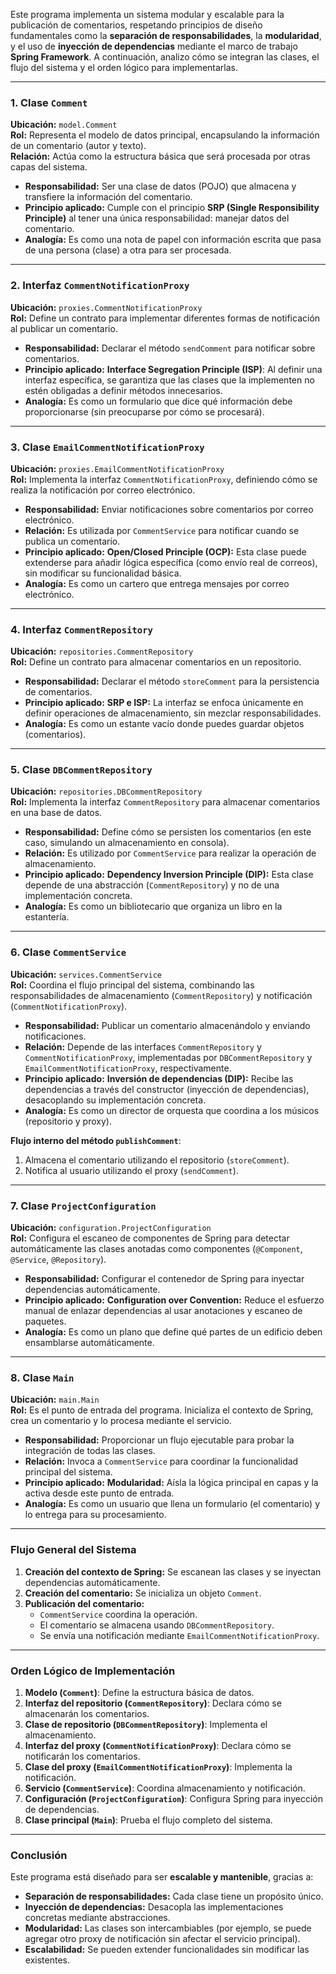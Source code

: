 Este programa implementa un sistema modular y escalable para la publicación de comentarios, respetando principios de diseño fundamentales como la **separación de responsabilidades**, la **modularidad**, y el uso de **inyección de dependencias** mediante el marco de trabajo **Spring Framework**. A continuación, analizo cómo se integran las clases, el flujo del sistema y el orden lógico para implementarlas.

---

### 1. **Clase `Comment`**
**Ubicación:** `model.Comment`  
**Rol:** Representa el modelo de datos principal, encapsulando la información de un comentario (autor y texto).  
**Relación:** Actúa como la estructura básica que será procesada por otras capas del sistema.

- **Responsabilidad:** Ser una clase de datos (POJO) que almacena y transfiere la información del comentario.
- **Principio aplicado:** Cumple con el principio **SRP (Single Responsibility Principle)** al tener una única responsabilidad: manejar datos del comentario.
- **Analogía:** Es como una nota de papel con información escrita que pasa de una persona (clase) a otra para ser procesada.

---

### 2. **Interfaz `CommentNotificationProxy`**
**Ubicación:** `proxies.CommentNotificationProxy`  
**Rol:** Define un contrato para implementar diferentes formas de notificación al publicar un comentario.

- **Responsabilidad:** Declarar el método `sendComment` para notificar sobre comentarios.
- **Principio aplicado:** **Interface Segregation Principle (ISP)**: Al definir una interfaz específica, se garantiza que las clases que la implementen no estén obligadas a definir métodos innecesarios.
- **Analogía:** Es como un formulario que dice qué información debe proporcionarse (sin preocuparse por cómo se procesará).

---

### 3. **Clase `EmailCommentNotificationProxy`**
**Ubicación:** `proxies.EmailCommentNotificationProxy`  
**Rol:** Implementa la interfaz `CommentNotificationProxy`, definiendo cómo se realiza la notificación por correo electrónico.

- **Responsabilidad:** Enviar notificaciones sobre comentarios por correo electrónico.
- **Relación:** Es utilizada por `CommentService` para notificar cuando se publica un comentario.
- **Principio aplicado:** **Open/Closed Principle (OCP):** Esta clase puede extenderse para añadir lógica específica (como envío real de correos), sin modificar su funcionalidad básica.
- **Analogía:** Es como un cartero que entrega mensajes por correo electrónico.

---

### 4. **Interfaz `CommentRepository`**
**Ubicación:** `repositories.CommentRepository`  
**Rol:** Define un contrato para almacenar comentarios en un repositorio.

- **Responsabilidad:** Declarar el método `storeComment` para la persistencia de comentarios.
- **Principio aplicado:** **SRP e ISP:** La interfaz se enfoca únicamente en definir operaciones de almacenamiento, sin mezclar responsabilidades.
- **Analogía:** Es como un estante vacío donde puedes guardar objetos (comentarios).

---

### 5. **Clase `DBCommentRepository`**
**Ubicación:** `repositories.DBCommentRepository`  
**Rol:** Implementa la interfaz `CommentRepository` para almacenar comentarios en una base de datos.

- **Responsabilidad:** Define cómo se persisten los comentarios (en este caso, simulando un almacenamiento en consola).
- **Relación:** Es utilizado por `CommentService` para realizar la operación de almacenamiento.
- **Principio aplicado:** **Dependency Inversion Principle (DIP):** Esta clase depende de una abstracción (`CommentRepository`) y no de una implementación concreta.
- **Analogía:** Es como un bibliotecario que organiza un libro en la estantería.

---

### 6. **Clase `CommentService`**
**Ubicación:** `services.CommentService`  
**Rol:** Coordina el flujo principal del sistema, combinando las responsabilidades de almacenamiento (`CommentRepository`) y notificación (`CommentNotificationProxy`).

- **Responsabilidad:** Publicar un comentario almacenándolo y enviando notificaciones.
- **Relación:** Depende de las interfaces `CommentRepository` y `CommentNotificationProxy`, implementadas por `DBCommentRepository` y `EmailCommentNotificationProxy`, respectivamente.
- **Principio aplicado:** **Inversión de dependencias (DIP):** Recibe las dependencias a través del constructor (inyección de dependencias), desacoplando su implementación concreta.
- **Analogía:** Es como un director de orquesta que coordina a los músicos (repositorio y proxy).

**Flujo interno del método `publishComment`**:
1. Almacena el comentario utilizando el repositorio (`storeComment`).
2. Notifica al usuario utilizando el proxy (`sendComment`).

---

### 7. **Clase `ProjectConfiguration`**
**Ubicación:** `configuration.ProjectConfiguration`  
**Rol:** Configura el escaneo de componentes de Spring para detectar automáticamente las clases anotadas como componentes (`@Component`, `@Service`, `@Repository`).

- **Responsabilidad:** Configurar el contenedor de Spring para inyectar dependencias automáticamente.
- **Principio aplicado:** **Configuration over Convention:** Reduce el esfuerzo manual de enlazar dependencias al usar anotaciones y escaneo de paquetes.
- **Analogía:** Es como un plano que define qué partes de un edificio deben ensamblarse automáticamente.

---

### 8. **Clase `Main`**
**Ubicación:** `main.Main`  
**Rol:** Es el punto de entrada del programa. Inicializa el contexto de Spring, crea un comentario y lo procesa mediante el servicio.

- **Responsabilidad:** Proporcionar un flujo ejecutable para probar la integración de todas las clases.
- **Relación:** Invoca a `CommentService` para coordinar la funcionalidad principal del sistema.
- **Principio aplicado:** **Modularidad:** Aísla la lógica principal en capas y la activa desde este punto de entrada.
- **Analogía:** Es como un usuario que llena un formulario (el comentario) y lo entrega para su procesamiento.

---

### Flujo General del Sistema
1. **Creación del contexto de Spring:** Se escanean las clases y se inyectan dependencias automáticamente.
2. **Creación del comentario:** Se inicializa un objeto `Comment`.
3. **Publicación del comentario:**
    - `CommentService` coordina la operación.
    - El comentario se almacena usando `DBCommentRepository`.
    - Se envía una notificación mediante `EmailCommentNotificationProxy`.

---

### Orden Lógico de Implementación
1. **Modelo (`Comment`)**: Define la estructura básica de datos.
2. **Interfaz del repositorio (`CommentRepository`)**: Declara cómo se almacenarán los comentarios.
3. **Clase de repositorio (`DBCommentRepository`)**: Implementa el almacenamiento.
4. **Interfaz del proxy (`CommentNotificationProxy`)**: Declara cómo se notificarán los comentarios.
5. **Clase del proxy (`EmailCommentNotificationProxy`)**: Implementa la notificación.
6. **Servicio (`CommentService`)**: Coordina almacenamiento y notificación.
7. **Configuración (`ProjectConfiguration`)**: Configura Spring para inyección de dependencias.
8. **Clase principal (`Main`)**: Prueba el flujo completo del sistema.

---

### Conclusión
Este programa está diseñado para ser **escalable y mantenible**, gracias a:
- **Separación de responsabilidades:** Cada clase tiene un propósito único.
- **Inyección de dependencias:** Desacopla las implementaciones concretas mediante abstracciones.
- **Modularidad:** Las clases son intercambiables (por ejemplo, se puede agregar otro proxy de notificación sin afectar el servicio principal).
- **Escalabilidad:** Se pueden extender funcionalidades sin modificar las existentes.